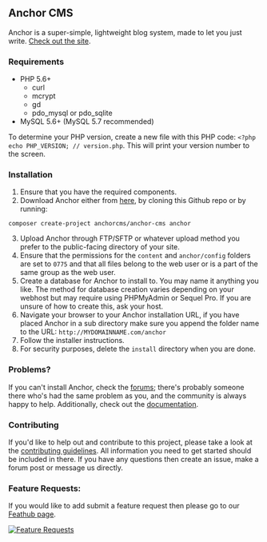 ## Anchor CMS

Anchor is a super-simple, lightweight blog system, made to let you just write. [Check out the site](http://anchorcms.com/).

### Requirements

- PHP 5.6+
    - curl
    - mcrypt
    - gd
    - pdo\_mysql or pdo\_sqlite
- MySQL 5.6+ (MySQL 5.7 recommended)

To determine your PHP version, create a new file with this PHP code: `<?php echo PHP_VERSION; // version.php`. This will print your version number to the screen.

### Installation

1. Ensure that you have the required components.
2. Download Anchor either from [here](http://anchorcms.com/download), by cloning this Github repo or by running:
```
composer create-project anchorcms/anchor-cms anchor
```
3. Upload Anchor through FTP/SFTP or whatever upload method you prefer to the public-facing directory of your site.
4. Ensure that the permissions for the `content` and `anchor/config` folders are set to `0775` and that all files belong to the web user or is a part of the same group as the web user.
5. Create a database for Anchor to install to. You may name it anything you like. The method for database creation varies depending on your webhost but may require using PHPMyAdmin or Sequel Pro. If you are unsure of how to create this, ask your host.
6. Navigate your browser to your Anchor installation URL, if you have placed Anchor in a sub directory make sure you append the folder name to the URL: `http://MYDOMAINNAME.com/anchor`
7. Follow the installer instructions.
8. For security purposes, delete the `install` directory when you are done.

### Problems?

If you can't install Anchor, check the [forums](http://forums.anchorcms.com/); there's probably someone there who's had the same problem as you, and the community is always happy to help. Additionally, check out the [documentation](http://anchorcms.com/docs).

### Contributing

If you'd like to help out and contribute to this project, please take a look at the [contributing guidelines](https://github.com/anchorcms/anchor-cms/blob/master/.github/CONTRIBUTING.md). All information you need to get started should be included in there. If you have any questions then create an issue, make a forum post or message us directly.

### Feature Requests:

If you would like to add submit a feature request then please go to our [Feathub page](http://feathub.com/anchorcms/anchor-cms).

[![Feature Requests](http://feathub.com/anchorcms/anchor-cms?format=svg)](http://feathub.com/anchorcms/anchor-cms)
